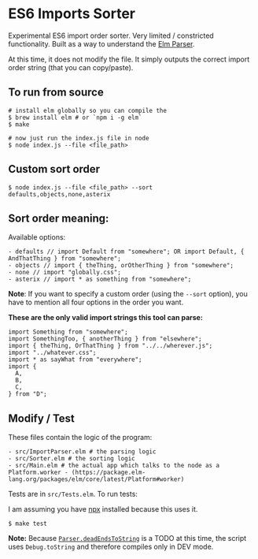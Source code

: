 # ES6 Imports Sorter

Experimental ES6 import order sorter. Very limited / constricted functionality. Built as a way to understand the [Elm Parser](https://package.elm-lang.org/packages/elm/parser/latest/Parser).

At this time, it does not modify the file. It simply outputs the correct import order string (that you can copy/paste).

## To run from source

```
# install elm globally so you can compile the
$ brew install elm # or `npm i -g elm`
$ make 

# now just run the index.js file in node
$ node index.js --file <file_path>
```

## Custom sort order

```
$ node index.js --file <file_path> --sort defaults,objects,none,asterix
```

## Sort order meaning:

Available options:

```
- defaults // import Default from "somewhere"; OR import Default, { AndThatThing } from "somewhere";
- objects // import { theThing, orOtherThing } from "somewhere";
- none // import "globally.css";
- asterix // import * as something from "somewhere";
```

**Note**: If you want to specify a custom order (using the `--sort` option), you have to mention all four options in the order you want.

**These are the only valid import strings this tool can parse:**

```
import Something from "somewhere";
import SomethingToo, { anotherThing } from "elsewhere";
import { theThing, OrThatThing } from "../../wherever.js";
import "../whatever.css";
import * as sayWhat from "everywhere";
import { 
  A,
  B,
  C,
} from "D";
```

## Modify / Test

These files contain the logic of the program:

```
- src/ImportParser.elm # the parsing logic
- src/Sorter.elm # the sorting logic
- src/Main.elm # the actual app which talks to the node as a Platform.worker - (https://package.elm-lang.org/packages/elm/core/latest/Platform#worker)
```

Tests are in `src/Tests.elm`. To run tests:

I am assuming you have [npx](https://www.npmjs.com/package/npx) installed because this uses it.
``` 
$ make test
```

**Note:**
Because [`Parser.deadEndsToString`](https://github.com/elm/parser/blob/master/src/Parser.elm#L169) is a TODO at this time, the script uses `Debug.toString` and therefore compiles only in DEV mode.
